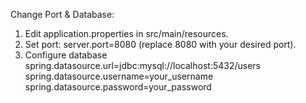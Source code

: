 Change Port & Database:

1. Edit application.properties in src/main/resources.
2. Set port: server.port=8080 (replace 8080 with your desired port).
3. Configure database
  spring.datasource.url=jdbc:mysql://localhost:5432/users
  spring.datasource.username=your_username
  spring.datasource.password=your_password
